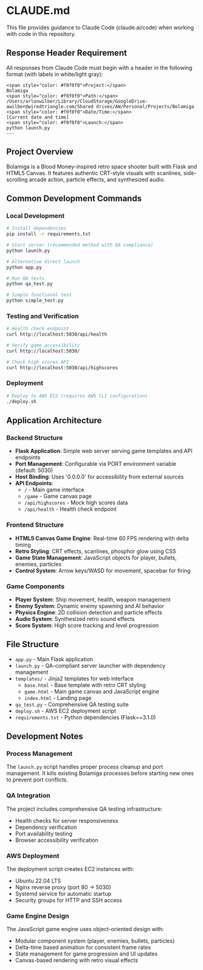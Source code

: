 # CLAUDE.md

This file provides guidance to Claude Code (claude.ai/code) when working with code in this repository.

## Response Header Requirement

All responses from Claude Code must begin with a header in the following format (with labels in white/light gray):

```
<span style="color: #f0f0f0">Project:</span>
Bolamiga
<span style="color: #f0f0f0">Path:</span>
/Users/arlonwilber/Library/CloudStorage/GoogleDrive-awilber@wiredtriangle.com/Shared drives/AW/Personal/Projects/Bolamiga
<span style="color: #f0f0f0">Date/Time:</span>
[Current date and time]
<span style="color: #f0f0f0">Launch:</span>
python launch.py
---
```

## Project Overview

Bolamiga is a Blood Money-inspired retro space shooter built with Flask and HTML5 Canvas. It features authentic CRT-style visuals with scanlines, side-scrolling arcade action, particle effects, and synthesized audio.

## Common Development Commands

### Local Development
```bash
# Install dependencies
pip install -r requirements.txt

# Start server (recommended method with QA compliance)
python launch.py

# Alternative direct launch
python app.py

# Run QA tests
python qa_test.py

# Simple functional test
python simple_test.py
```

### Testing and Verification
```bash
# Health check endpoint
curl http://localhost:5030/api/health

# Verify game accessibility
curl http://localhost:5030/

# Check high scores API
curl http://localhost:5030/api/highscores
```

### Deployment
```bash
# Deploy to AWS EC2 (requires AWS CLI configuration)
./deploy.sh
```

## Application Architecture

### Backend Structure
- **Flask Application**: Simple web server serving game templates and API endpoints
- **Port Management**: Configurable via PORT environment variable (default: 5030)
- **Host Binding**: Uses '0.0.0.0' for accessibility from external sources
- **API Endpoints**:
  - `/` - Main game interface
  - `/game` - Game canvas page
  - `/api/highscores` - Mock high scores data
  - `/api/health` - Health check endpoint

### Frontend Structure
- **HTML5 Canvas Game Engine**: Real-time 60 FPS rendering with delta timing
- **Retro Styling**: CRT effects, scanlines, phosphor glow using CSS
- **Game State Management**: JavaScript objects for player, bullets, enemies, particles
- **Control System**: Arrow keys/WASD for movement, spacebar for firing

### Game Components
- **Player System**: Ship movement, health, weapon management
- **Enemy System**: Dynamic enemy spawning and AI behavior
- **Physics Engine**: 2D collision detection and particle effects
- **Audio System**: Synthesized retro sound effects
- **Score System**: High score tracking and level progression

## File Structure
- `app.py` - Main Flask application
- `launch.py` - QA-compliant server launcher with dependency management
- `templates/` - Jinja2 templates for web interface
  - `base.html` - Base template with retro CRT styling
  - `game.html` - Main game canvas and JavaScript engine
  - `index.html` - Landing page
- `qa_test.py` - Comprehensive QA testing suite
- `deploy.sh` - AWS EC2 deployment script
- `requirements.txt` - Python dependencies (Flask==3.1.0)

## Development Notes

### Process Management
The `launch.py` script handles proper process cleanup and port management. It kills existing Bolamiga processes before starting new ones to prevent port conflicts.

### QA Integration
The project includes comprehensive QA testing infrastructure:
- Health checks for server responsiveness
- Dependency verification
- Port availability testing
- Browser accessibility verification

### AWS Deployment
The deployment script creates EC2 instances with:
- Ubuntu 22.04 LTS
- Nginx reverse proxy (port 80 → 5030)
- Systemd service for automatic startup
- Security groups for HTTP and SSH access

### Game Engine Design
The JavaScript game engine uses object-oriented design with:
- Modular component system (player, enemies, bullets, particles)
- Delta-time based animation for consistent frame rates
- State management for game progression and UI updates
- Canvas-based rendering with retro visual effects